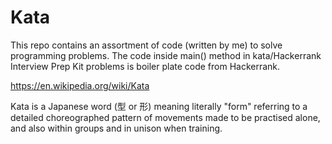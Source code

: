 # Kata

This repo contains an assortment of code (written by me) to solve programming problems.
The code inside main() method in kata/Hackerrank Interview Prep Kit problems is boiler plate code from Hackerrank.

https://en.wikipedia.org/wiki/Kata

Kata is a Japanese word (型 or 形) meaning literally "form" referring to a detailed choreographed pattern of movements made to be practised alone, and also within groups and in unison when training.
